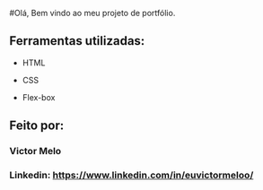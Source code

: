 #Olá, Bem vindo ao meu projeto de portfólio.


## Ferramentas utilizadas:

* HTML

* CSS

* Flex-box

## Feito por:

### Victor Melo

### Linkedin: https://www.linkedin.com/in/euvictormeloo/
